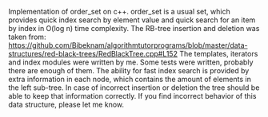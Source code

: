 Implementation of order_set on c++. order_set is a usual set, which provides quick index search by element value and quick search for an item by index in O(log n) time complexity. The RB-tree insertion and deletion was taken from:
https://github.com/Bibeknam/algorithmtutorprograms/blob/master/data-structures/red-black-trees/RedBlackTree.cpp#L152
The templates, iterators and index modules were written by me.
Some tests were written, probably there are enough of them.
The ability for fast index search is provided by extra information in each node, which contains the amount of elements in the left sub-tree. In case of incorrect insertion or deletion the tree should be able to keep that information correctly.
If you find incorrect behavior of this data structure, please let me know.
